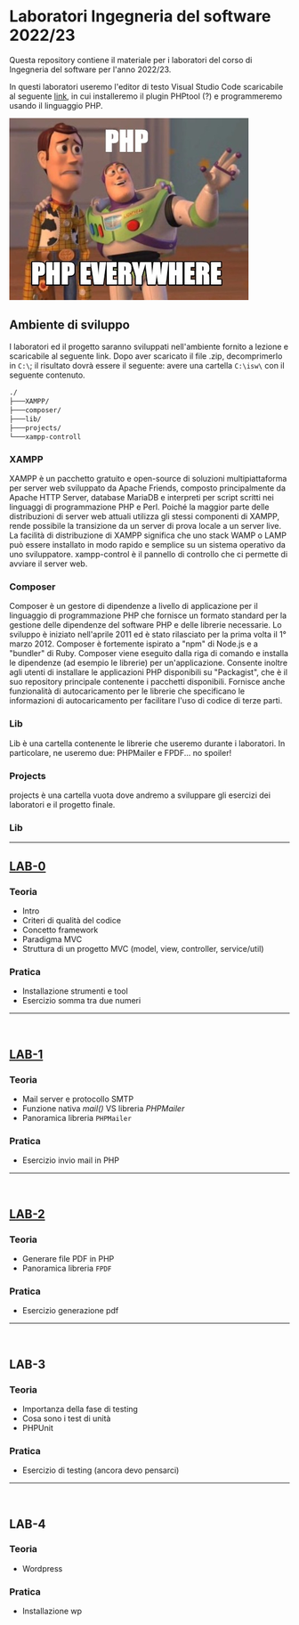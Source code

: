 # Laboratori **Ingegneria del software** 2022/23

Questa repository contiene il materiale per i laboratori del corso di Ingegneria del software per l'anno 2022/23.

In questi laboratori useremo l'editor di testo Visual Studio Code scaricabile al seguente [link](https://code.visualstudio.com/download), in cui installeremo il plugin PHPtool (?) e programmeremo usando il linguaggio PHP.

![drawing](./img/php_meme.jpg)


## Ambiente di sviluppo
I laboratori ed il progetto saranno sviluppati nell'ambiente fornito a lezione e scaricabile al seguente link. Dopo aver scaricato il file .zip, decomprimerlo in ``C:\``; il risultato dovrà essere il seguente: avere una cartella ``C:\isw\`` con il seguente contenuto.

```
./
├───XAMPP/
├───composer/
├───lib/
├───projects/
└───xampp-controll
```

### XAMPP
XAMPP è un pacchetto gratuito e open-source di soluzioni multipiattaforma per server web sviluppato da Apache Friends, composto principalmente da Apache HTTP Server, database MariaDB e interpreti per script scritti nei linguaggi di programmazione PHP e Perl. Poiché la maggior parte delle distribuzioni di server web attuali utilizza gli stessi componenti di XAMPP, rende possibile la transizione da un server di prova locale a un server live. La facilità di distribuzione di XAMPP significa che uno stack WAMP o LAMP può essere installato in modo rapido e semplice su un sistema operativo da uno sviluppatore.
xampp-control è il pannello di controllo che ci permette di avviare il server web. 

### Composer
Composer è un gestore di dipendenze a livello di applicazione per il linguaggio di programmazione PHP che fornisce un formato standard per la gestione delle dipendenze del software PHP e delle librerie necessarie. Lo sviluppo è iniziato nell'aprile 2011 ed è stato rilasciato per la prima volta il 1° marzo 2012. Composer è fortemente ispirato a "npm" di Node.js e a "bundler" di Ruby. 
Composer viene eseguito dalla riga di comando e installa le dipendenze (ad esempio le librerie) per un'applicazione. Consente inoltre agli utenti di installare le applicazioni PHP disponibili su "Packagist", che è il suo repository principale contenente i pacchetti disponibili. Fornisce anche funzionalità di autocaricamento per le librerie che specificano le informazioni di autocaricamento per facilitare l'uso di codice di terze parti. 

### Lib
Lib è una cartella contenente le librerie che useremo durante i laboratori. In particolare, ne useremo due: PHPMailer e FPDF... no spoiler!

### Projects
projects è una cartella vuota dove andremo a sviluppare gli esercizi dei laboratori e il progetto finale.



### Lib


---
## [**LAB-0**](lab-0/README.md)
### Teoria
- Intro
- Criteri di qualità del codice
- Concetto framework
- Paradigma MVC
- Struttura di un progetto MVC (model, view, controller, service/util)

### Pratica
- Installazione strumenti e tool
- Esercizio somma tra due numeri



---
&nbsp;
## [**LAB-1**](lab-1/README.md)
### Teoria
- Mail server e protocollo SMTP
- Funzione nativa *mail()* VS libreria *PHPMailer*
- Panoramica libreria ``PHPMailer``

### Pratica
- Esercizio invio mail in PHP


---
&nbsp;
## [**LAB-2**](lab-2/README.md)
### Teoria
- Generare file PDF in PHP
- Panoramica libreria ``FPDF``

### Pratica 
- Esercizio generazione pdf


---
&nbsp;
## **LAB-3**
### Teoria
- Importanza della fase di testing
- Cosa sono i test di unità
- PHPUnit

### Pratica
- Esercizio di testing (ancora devo pensarci)

---
&nbsp;
## **LAB-4**
### Teoria
- Wordpress

### Pratica
- Installazione wp



